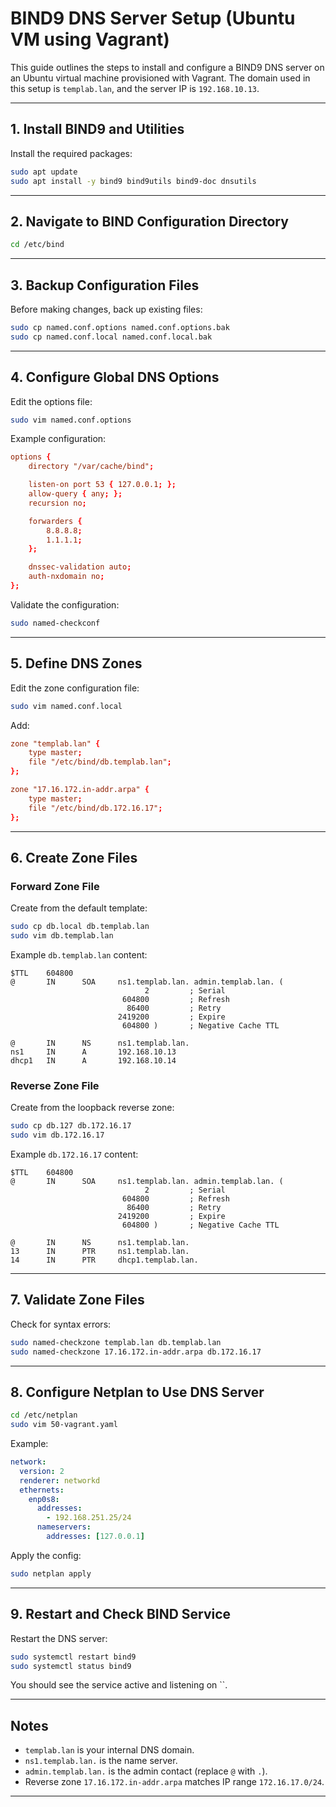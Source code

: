 
# BIND9 DNS Server Setup (Ubuntu VM using Vagrant)

This guide outlines the steps to install and configure a BIND9 DNS server on an Ubuntu virtual machine provisioned with Vagrant. The domain used in this setup is `templab.lan`, and the server IP is `192.168.10.13`.

---

## 1. Install BIND9 and Utilities

Install the required packages:

```bash
sudo apt update
sudo apt install -y bind9 bind9utils bind9-doc dnsutils
```

---

## 2. Navigate to BIND Configuration Directory

```bash
cd /etc/bind
```

---

## 3. Backup Configuration Files

Before making changes, back up existing files:

```bash
sudo cp named.conf.options named.conf.options.bak
sudo cp named.conf.local named.conf.local.bak
```

---

## 4. Configure Global DNS Options

Edit the options file:

```bash
sudo vim named.conf.options
```

Example configuration:

```conf
options {
    directory "/var/cache/bind";

    listen-on port 53 { 127.0.0.1; };
    allow-query { any; };
    recursion no;

    forwarders {
        8.8.8.8;
        1.1.1.1;
    };

    dnssec-validation auto;
    auth-nxdomain no;
};
```

Validate the configuration:

```bash
sudo named-checkconf
```

---

## 5. Define DNS Zones

Edit the zone configuration file:

```bash
sudo vim named.conf.local
```

Add:

```conf
zone "templab.lan" {
    type master;
    file "/etc/bind/db.templab.lan";
};

zone "17.16.172.in-addr.arpa" {
    type master;
    file "/etc/bind/db.172.16.17";
};
```

---

## 6. Create Zone Files

### Forward Zone File

Create from the default template:

```bash
sudo cp db.local db.templab.lan
sudo vim db.templab.lan
```

Example `db.templab.lan` content:

```dns
$TTL    604800
@       IN      SOA     ns1.templab.lan. admin.templab.lan. (
                              2         ; Serial
                         604800         ; Refresh
                          86400         ; Retry
                        2419200         ; Expire
                         604800 )       ; Negative Cache TTL

@       IN      NS      ns1.templab.lan.
ns1     IN      A       192.168.10.13
dhcp1   IN      A       192.168.10.14
```

### Reverse Zone File

Create from the loopback reverse zone:

```bash
sudo cp db.127 db.172.16.17
sudo vim db.172.16.17
```

Example `db.172.16.17` content:

```dns
$TTL    604800
@       IN      SOA     ns1.templab.lan. admin.templab.lan. (
                              2         ; Serial
                         604800         ; Refresh
                          86400         ; Retry
                        2419200         ; Expire
                         604800 )       ; Negative Cache TTL

@       IN      NS      ns1.templab.lan.
13      IN      PTR     ns1.templab.lan.
14      IN      PTR     dhcp1.templab.lan.
```

---

## 7. Validate Zone Files

Check for syntax errors:

```bash
sudo named-checkzone templab.lan db.templab.lan
sudo named-checkzone 17.16.172.in-addr.arpa db.172.16.17
```

---

## 8. Configure Netplan to Use DNS Server

```bash
cd /etc/netplan
sudo vim 50-vagrant.yaml
```

Example:

```yaml
network:
  version: 2
  renderer: networkd
  ethernets:
    enp0s8:
      addresses:
        - 192.168.251.25/24
      nameservers:
        addresses: [127.0.0.1]
```

Apply the config:

```bash
sudo netplan apply
```

---

## 9. Restart and Check BIND Service

Restart the DNS server:

```bash
sudo systemctl restart bind9
sudo systemctl status bind9
```

You should see the service active and listening on ``.

---

## Notes

- `templab.lan` is your internal DNS domain.
- `ns1.templab.lan.` is the name server.
- `admin.templab.lan.` is the admin contact (replace `@` with `.`).
- Reverse zone `17.16.172.in-addr.arpa` matches IP range `172.16.17.0/24`.

---